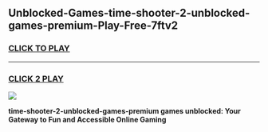 
## Unblocked-Games-time-shooter-2-unblocked-games-premium-Play-Free-7ftv2
<h3>
<a href="https://premium76.site?title=time-shooter-2-unblocked-games-premium&ref=15A">CLICK TO PLAY</a></h3>
<hr>

<h3>
<a href="https://premium76.site?title=time-shooter-2-unblocked-games-premium&ref=15A">CLICK 2 PLAY</a>
  
</h3>

<a href="https://premium76.site?title=time-shooter-2-unblocked-games-premium&ref=15A"><img src="https://clearcache.store/games.png"></a>


**time-shooter-2-unblocked-games-premium games unblocked: Your Gateway to Fun and Accessible Online Gaming**
